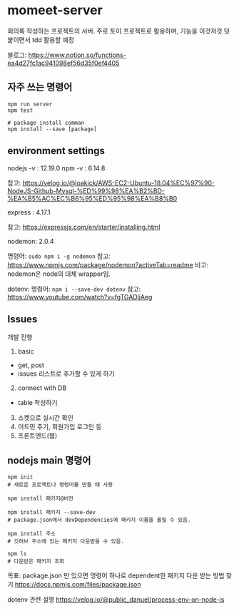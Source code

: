 # momeet-server

회의록 작성하는 프로젝트의 서버.
주로 토이 프로젝트로 활용하며, 기능을 이것저것 덧붙이면서 tdd 활용할 예정

블로그: https://www.notion.so/functions-ea4d27fc1ac941098ef56d35f0ef4405

## 자주 쓰는 명령어

```
npm run server
npm test

# package install comman
npm install --save [package]
```

## environment settings

nodejs -v : 12.19.0
npm -v : 6.14.8

참고: https://velog.io/@loakick/AWS-EC2-Ubuntu-18.04%EC%97%90-NodeJS-Github-Mysql-%ED%99%98%EA%B2%BD-%EA%B5%AC%EC%B6%95%ED%95%98%EA%B8%B0

express : 4.17.1

참고: https://expressjs.com/en/starter/installing.html

nodemon: 2.0.4

명령어: `sudo npm i -g nodemon`
참고: https://www.npmjs.com/package/nodemon?activeTab=readme
비고: nodemon은 node의 대체 wrapper임.

dotenv:
명령어: `npm i --save-dev dotenv`
참고: https://www.youtube.com/watch?v=fgTGADljAeg

## Issues

개발 진행

1. basic

-   get, post
-   issues 리스트로 추가할 수 있게 하기

2. connect with DB

-   table 작성하기

3. 소켓으로 실시간 확인
4. 어드민 주기, 회원가입 로그인 등
5. 프론트엔드(웹)

## nodejs main 명령어

```
npm init
# 새로운 프로젝트나 명령어를 만들 때 사용

npm install 패키지@버전

npm install 패키지 --save-dev
# package.json에서 devDependencies에 패키지 이름을 올릴 수 있음.

npm install 주소
# 깃허브 주소에 있는 패키지 다운받을 수 있음.

npm ls
# 다운받은 패키지 조회

```

목표: package.json 만 있으면 명령어 하나로 dependent한 패키지 다운 받는 방법 찾기
https://docs.npmjs.com/files/package.json

dotenv 관련 설명
https://velog.io/@public_danuel/process-env-on-node-js
